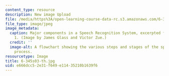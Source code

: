 ```yaml
---
content_type: resource
description: New image Upload
file: /media/https%3A/open-learning-course-data-rc.s3.amazonaws.com/6-345-automatic-speech-recognition-spring-2003/e666dcc52e31f649e11435210b1639f6_6-345s03-th.jpg
file_type: image/jpeg
image_metadata:
  caption: Major components in a Speech Recognition System, excerpted from Lecture
    1. (Image by James Glass and Victor Zue.)
  credit: ''
  image-alt: A flowchart showing the various steps and stages of the speech recognition
    process.
resourcetype: Image
title: 6-345s03-th.jpg
uid: e666dcc5-2e31-f649-e114-35210b1639f6
---
```

